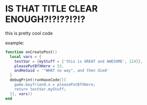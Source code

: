 # IS THAT TITLE CLEAR ENOUGH?!?!??!?!?

this is pretty cool code

example:
```lua
function onCreatePost()
  local vars = {
    testVar = {myStuff = {'this is GREAT and AWESOME', 124}},
    pleasePutBfXHere = 53,
    andHeSaid = '"WHAT no way", and then died'
  }
  debugPrint(runHaxeCode([[
    game.boyfriend.x = pleasePutBfXHere;
    return testVar.myStuff;
  ]], vars))
end
```